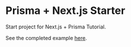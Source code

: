 # Prisma + Next.js Starter

Start project for Next.js + Prisma Tutorial.

See the completed example [here](https://github.com/leerob/prisma-next).
